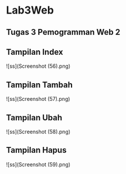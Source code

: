 # Lab3Web
## Tugas 3 Pemogramman Web 2
## Tampilan Index
![ss](Screenshot (56).png)
## Tampilan Tambah
![ss](Screenshot (57).png)
## Tampilan Ubah
![ss](Screenshot (58).png)
## Tampilan Hapus
![ss](Screenshot (59).png)
